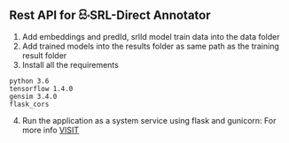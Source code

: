 ## Rest API for සිංSRL-Direct Annotator

1. Add embeddings and predId, srlId model train data into the data folder
2. Add trained models into the results folder as same path as the training result folder
3. Install all the requirements
```
python 3.6
tensorflow 1.4.0
gensim 3.4.0
flask_cors
```
4. Run the application as a system service using flask and gunicorn: For more info [VISIT](https://www.digitalocean.com/community/tutorials/how-to-serve-flask-applications-with-gunicorn-and-nginx-on-centos-7)
